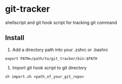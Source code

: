 # git-tracker
shellscript and git hook script for tracking git command

## Install
1. Add a directory path into your .zshrc or .bashrc
```
export PATH=/path/to/git_tracker/bin:$PATH
```
1. Import git hook script to git directory  
```
sh import.sh <path_of_your_git_repo>
```
